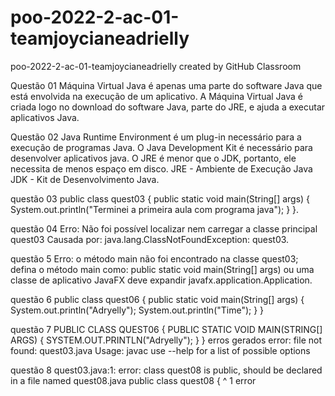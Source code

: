 # poo-2022-2-ac-01-teamjoycianeadrielly
poo-2022-2-ac-01-teamjoycianeadrielly created by GitHub Classroom

Questão 01
Máquina Virtual Java é apenas uma parte do software Java que está envolvida na execução de um aplicativo. A Máquina Virtual Java é criada logo no download do software Java, parte do JRE, e ajuda a executar aplicativos Java.


Questão 02
Java Runtime Environment é um plug-in necessário para a execução de programas Java. O Java Development Kit é necessário para desenvolver aplicativos java. O JRE é menor que o JDK, portanto, ele necessita de menos espaço em disco.
JRE - Ambiente de Execução Java
JDK - Kit de Desenvolvimento Java.

questão 03
public class quest03 {
    public static void main(String[] args) {
        System.out.println("Terminei a primeira aula com programa java");
    }
}.

questão 04
Erro: Não foi possível localizar nem carregar a classe principal quest03
Causada por: java.lang.ClassNotFoundException: quest03.



questão 5
Erro: o método main não foi encontrado na classe quest03; defina o método main como:
   public static void main(String[] args)
ou uma classe de aplicativo JavaFX deve expandir javafx.application.Application.


questão 6
public class quest06 {
    public static void main(String[] args) {
        System.out.println("Adryelly");
        System.out.println("Time");
    }
}



questão 7
PUBLIC CLASS QUEST06 {
    PUBLIC STATIC VOID MAIN(STRING[] ARGS) {
        SYSTEM.OUT.PRINTLN("Adryelly");
    }
}
erros gerados
error: file not found: quest03.java
Usage: javac <options> <source files>
use --help for a list of possible options


questão 8
quest03.java:1: error: class quest08 is public, should be declared in a file named quest08.java
public class quest08 {
         ^
1 error

